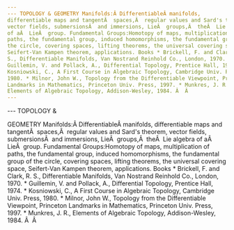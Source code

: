 ```yaml
---
--- TOPOLOGY & GEOMETRY Manifolds:Â DifferentiableÂ manifolds,
differentiable maps and tangentÂ  spaces,Â  regular values and Sard's theorem,
vector fields, submersionsÂ  and immersions, LieÂ  groups,Â  theÂ  Lie algebra
of aÂ  LieÂ  group. Fundamental Groups:Homotopy of maps, multiplication of
paths, the fundamental group, induced homomorphisms, the fundamental group of
the circle, covering spaces, lifting theorems, the universal covering space,
Seifert-Van Kampen theorem, applications. Books * Brickell, F. and Clark, R.
S., Differentiable Manifolds, Van Nostrand Reinhold Co., London, 1970. *
Guillemin, V. and Pollack, A., Differential Topology, Prentice Hall, 1974. *
Kosniowski, C., A First Course in Algebraic Topology, Cambridge Univ. Press,
1980. * Milnor, John W., Topology from the Differentiable Viewpoint, Princeton
Landmarks in Mathematics, Princeton Univ. Press, 1997. * Munkres, J. R.,
Elements of Algebraic Topology, Addison-Wesley, 1984. Â  Â 
---
```

--- TOPOLOGY &

GEOMETRY Manifolds:Â DifferentiableÂ manifolds, differentiable maps and
tangentÂ  spaces,Â  regular values and Sard's theorem, vector fields,
submersionsÂ  and immersions, LieÂ  groups,Â  theÂ  Lie algebra of aÂ  LieÂ 
group. Fundamental Groups:Homotopy of maps, multiplication of paths, the
fundamental group, induced homomorphisms, the fundamental group of the circle,
covering spaces, lifting theorems, the universal covering space, Seifert-Van
Kampen theorem, applications. Books * Brickell, F. and Clark, R. S.,
Differentiable Manifolds, Van Nostrand Reinhold Co., London, 1970. * Guillemin,
V. and Pollack, A., Differential Topology, Prentice Hall, 1974. * Kosniowski,
C., A First Course in Algebraic Topology, Cambridge Univ. Press, 1980. *
Milnor, John W., Topology from the Differentiable Viewpoint, Princeton
Landmarks in Mathematics, Princeton Univ. Press, 1997. * Munkres, J. R.,
Elements of Algebraic Topology, Addison-Wesley, 1984. Â  Â 
